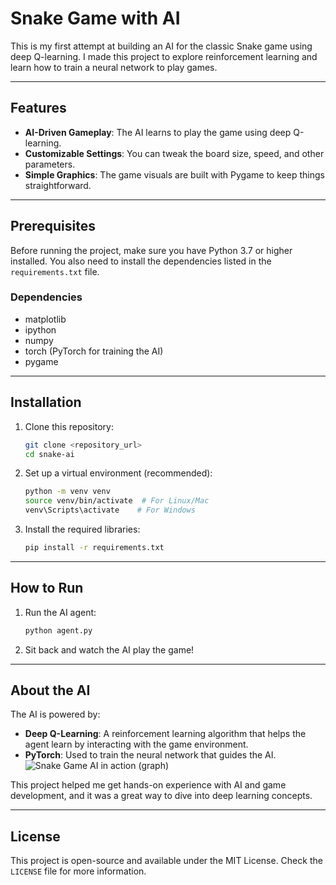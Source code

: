 # Snake Game with AI

This is my first attempt at building an AI for the classic Snake game using deep Q-learning. I made this project to explore reinforcement learning and learn how to train a neural network to play games.

---

## Features

- **AI-Driven Gameplay**: The AI learns to play the game using deep Q-learning.
- **Customizable Settings**: You can tweak the board size, speed, and other parameters.
- **Simple Graphics**: The game visuals are built with Pygame to keep things straightforward.

---

## Prerequisites

Before running the project, make sure you have Python 3.7 or higher installed. You also need to install the dependencies listed in the `requirements.txt` file.

### Dependencies
- matplotlib
- ipython
- numpy
- torch (PyTorch for training the AI)
- pygame

---

## Installation

1. Clone this repository:
   ```bash
   git clone <repository_url>
   cd snake-ai
   ```

2. Set up a virtual environment (recommended):
   ```bash
   python -m venv venv
   source venv/bin/activate  # For Linux/Mac
   venv\Scripts\activate    # For Windows
   ```

3. Install the required libraries:
   ```bash
   pip install -r requirements.txt
   ```

---

## How to Run

1. Run the AI agent:
   ```bash
   python agent.py
   ```

2. Sit back and watch the AI play the game!

---

## About the AI

The AI is powered by:
- **Deep Q-Learning**: A reinforcement learning algorithm that helps the agent learn by interacting with the game environment.
- **PyTorch**: Used to train the neural network that guides the AI.
![Snake Game AI in action (graph)](images/graph_game_ai.png)

This project helped me get hands-on experience with AI and game development, and it was a great way to dive into deep learning concepts.

---

## License

This project is open-source and available under the MIT License. Check the `LICENSE` file for more information.

